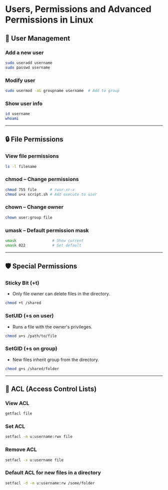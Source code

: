 # Users, Permissions and Advanced Permissions in Linux

## 👤 User Management

### Add a new user
```bash
sudo useradd username
sudo passwd username
```

### Modify user
```bash
sudo usermod -aG groupname username  # Add to group
```

### Show user info
```bash
id username
whoami
```

---

## 🔒 File Permissions

### View file permissions
```bash
ls -l filename
```

### chmod – Change permissions
```bash
chmod 755 file      # rwxr-xr-x
chmod u+x script.sh # Add execute to user
```

### chown – Change owner
```bash
chown user:group file
```

### umask – Default permission mask
```bash
umask                # Show current
umask 022            # Set default
```

---

## 🛡️ Special Permissions

### Sticky Bit (+t)
- Only file owner can delete files in the directory.

```bash
chmod +t /shared
```

### SetUID (+s on user)
- Runs a file with the owner's privileges.

```bash
chmod u+s /path/to/file
```

### SetGID (+s on group)
- New files inherit group from the directory.

```bash
chmod g+s /shared/folder
```

---

## 🎯 ACL (Access Control Lists)

### View ACL
```bash
getfacl file
```

### Set ACL
```bash
setfacl -m u:username:rwx file
```

### Remove ACL
```bash
setfacl -x u:username file
```

### Default ACL for new files in a directory
```bash
setfacl -d -m u:username:rw /some/folder
```
